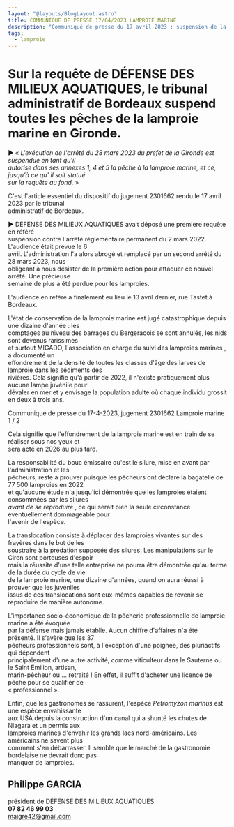 ```yaml
---
layout: "@layouts/BlogLayout.astro"
title: COMMUNIQUE DE PRESSE 17/04/2023 LAMPROIE MARINE
description: "Communiqué de presse du 17 avril 2023 : suspension de la pêche à la lamproie."
tags:
  - lamproie
---
```

<!--StartFragment-->

# Sur la requête de DÉFENSE DES MILIEUX AQUATIQUES, le tribunal administratif de Bordeaux suspend toutes les pêches de la lamproie marine en Gironde.

► « *L'exécution de l'arrêté du 28 mars 2023 du préfet de la Gironde est suspendue en tant qu'il\
autorise dans ses annexes 1, 4 et 5 la pêche à la lamproie marine, et ce, jusqu'à ce qu' il soit statué\
sur la requête au fond.* »

C'est l'article essentiel du dispositif du jugement 2301662 rendu le 17 avril 2023 par le tribunal\
administratif de Bordeaux.

► DÉFENSE DES MILIEUX AQUATIQUES avait déposé une première requête en référé\
suspension contre l'arrêté réglementaire permanent du 2 mars 2022. L'audience était prévue le 6\
avril. L'administration l'a alors abrogé et remplacé par un second arrêté du 28 mars 2023, nous\
obligeant à nous désister de la première action pour attaquer ce nouvel arrêté. Une précieuse\
semaine de plus a été perdue pour les lamproies.

L'audience en référé a finalement eu lieu le 13 avril dernier, rue Tastet à Bordeaux.

L'état de conservation de la lamproie marine est jugé catastrophique depuis une dizaine d'année : les\
comptages au niveau des barrages du Bergeracois se sont annulés, les nids sont devenus rarissimes\
et surtout MIGADO, l'association en charge du suivi des lamproies marines , a documenté un\
effondrement de la densité de toutes les classes d'âge des larves de lamproie dans les sédiments des\
rivières. Cela signifie qu'à partir de 2022, il n'existe pratiquement plus aucune lampe juvénile pour\
dévaler en mer et y envisage la population adulte où chaque individu grossit en deux à trois ans.

Communiqué de presse du 17-4-2023, jugement 2301662 Lamproie marine 1 / 2

Cela signifie que l'effondrement de la lamproie marine est en train de se réaliser sous nos yeux et\
sera acté en 2026 au plus tard.

La responsabilité du bouc émissaire qu'est le silure, mise en avant par l'administration et les\
pêcheurs, reste à prouver puisque les pêcheurs ont déclaré la bagatelle de 77 500 lamproies en 2022\
et qu'aucune étude n'a jusqu'ici démontrée que les lamproies étaient consommées par les silures\
*avant de se reproduire* , ce qui serait bien la seule circonstance éventuellement dommageable pour\
l'avenir de l'espèce.

La translocation consiste à déplacer des lamproies vivantes sur des frayères dans le but de les\
soustraire à la prédation supposée des silures. Les manipulations sur le Ciron sont porteuses d'espoir\
mais la réussite d'une telle entreprise ne pourra être démontrée qu'au terme de la durée du cycle de vie\
de la lamproie marine, une dizaine d'années, quand on aura réussi à prouver que les juvéniles\
issus de ces translocations sont eux-mêmes capables de revenir se reproduire de manière autonome.

L'importance socio-économique de la pêcherie professionnelle de lamproie marine a été évoquée\
par la défense mais jamais établie. Aucun chiffre d'affaires n'a été présenté. Il s'avère que les 37\
pêcheurs professionnels sont, à l'exception d'une poignée, des pluriactifs qui dépendent\
principalement d'une autre activité, comme viticulteur dans le Sauterne ou le Saint Émilion, artisan,\
marin-pêcheur ou ... retraité ! En effet, il suffit d'acheter une licence de pêche pour se qualifier de\
« professionnel ».

Enfin, que les gastronomes se rassurent, l'espèce *Petromyzon marinus* est une espèce envahissante\
aux USA depuis la construction d'un canal qui a shunté les chutes de Niagara et un permis aux\
lamproies marines d'envahir les grands lacs nord-américains. Les américains ne savent plus\
comment s'en débarrasser. Il semble que le marché de la gastronomie bordelaise ne devrait donc pas\
manquer de lamproies.

## Philippe GARCIA

président de DÉFENSE DES MILIEUX AQUATIQUES\
**07 82 46 99 03**\
maigre42@gmail.com

<!--EndFragment-->